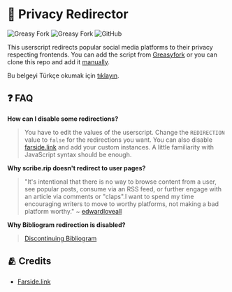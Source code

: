 # 🔀 Privacy Redirector

![Greasy Fork](https://img.shields.io/greasyfork/v/436359-privacy-redirector?style=flat-square)
![Greasy Fork](https://img.shields.io/greasyfork/dt/436359-privacy-redirector?style=flat-square)
![GitHub](https://img.shields.io/github/license/dybdeskarphet/privacy-redirector?style=flat-square) 

This userscript redirects popular social media platforms to their privacy
respecting frontends. You can add the script from
[Greasyfork](https://greasyfork.org/scripts/436359-privacy-redirector) or
you can clone this repo and add it
[manually](https://violentmonkey.github.io/guide/creating-a-userscript/).

Bu belgeyi Türkçe okumak için
<a href="https://github.com/dybdeskarphet/privacy-redirector/blob/main/doc/README_tr.md">tıklayın</a>.

## ❓ FAQ

__How can I disable some redirections?__
> You have to edit the values of the userscript. Change the `REDIRECTION` value to
`false` for the redirections you want. You can also disable [farside.link](https://github.com/benbusby/farside)
and add your custom instances. A little familiarity with JavaScript syntax should
be enough.

__Why scribe.rip doesn't redirect to user pages?__
> "It's intentional that there is no way to browse content from a user, see popular
posts, consume via an RSS feed, or further engage with an article via comments or
"claps".I want to spend my time encouraging writers to move to worthy platforms,
not making a bad platform worthy."
> ~ [edwardloveall](https://sr.ht/~edwardloveall/Scribe/#project-goals)

__Why Bibliogram redirection is disabled?__
> [Discontinuing Bibliogram](https://cadence.moe/blog/2022-09-01-discontinuing-bibliogram)

## 🫂 Credits

* [Farside.link](https://github.com/benbusby/farside)
